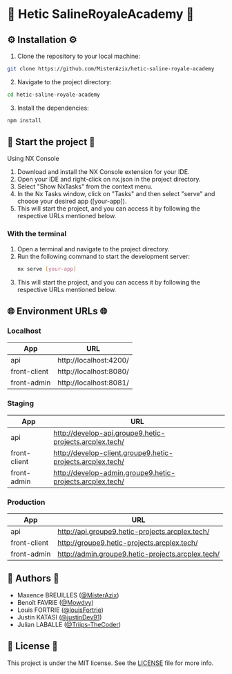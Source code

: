 # 🎵 Hetic SalineRoyaleAcademy 🎼

## ⚙️ Installation ⚙️

1. Clone the repository to your local machine:

```bash
git clone https://github.com/MisterAzix/hetic-saline-royale-academy
```

2. Navigate to the project directory:

```bash
cd hetic-saline-royale-academy
```

3. Install the dependencies:

```bash
npm install
```

## 🚀 Start the project 🚀

Using NX Console

1. Download and install the NX Console extension for your IDE.
2. Open your IDE and right-click on nx.json in the project directory.
3. Select "Show NxTasks" from the context menu.
4. In the Nx Tasks window, click on "Tasks" and then select "serve" and choose your desired app ([your-app]).
5. This will start the project, and you can access it by following the respective URLs mentioned below.

### With the terminal

1. Open a terminal and navigate to the project directory.
2. Run the following command to start the development server:
   ```bash
   nx serve [your-app]
   ```
3. This will start the project, and you can access it by following the respective URLs mentioned below.

## 🌐 Environment URLs 🌐

### Localhost

| App          | URL                    |
| ------------ | ---------------------- |
| api          | http://localhost:4200/ |
| front-client | http://localhost:8080/ |
| front-admin  | http://localhost:8081/ |

### Staging

| App          | URL                                                        |
| ------------ | ---------------------------------------------------------- |
| api          | http://develop-api.groupe9.hetic-projects.arcplex.tech/    |
| front-client | http://develop-client.groupe9.hetic-projects.arcplex.tech/ |
| front-admin  | http://develop-admin.groupe9.hetic-projects.arcplex.tech/  |

### Production

| App          | URL                                               |
| ------------ | ------------------------------------------------- |
| api          | http://api.groupe9.hetic-projects.arcplex.tech/   |
| front-client | http://groupe9.hetic-projects.arcplex.tech/       |
| front-admin  | http://admin.groupe9.hetic-projects.arcplex.tech/ |

## 👤️ Authors 👤

- Maxence BREUILLES ([@MisterAzix](https://github.com/MisterAzix))<br />
- Benoît FAVRIE ([@Mowdyy](https://github.com/benoitfvr))<br />
- Louis FORTRIE ([@louisFortrie](https://github.com/louisFortrie))<br />
- Justin KATASI ([@justinDev91](https://github.com/justinDev91))<br />
- Julian LABALLE ([@Triips-TheCoder](https://github.com/Triips-TheCoder))

## 📝 License 📝

This project is under the MIT license. See the [LICENSE](LICENSE) file for more info.
